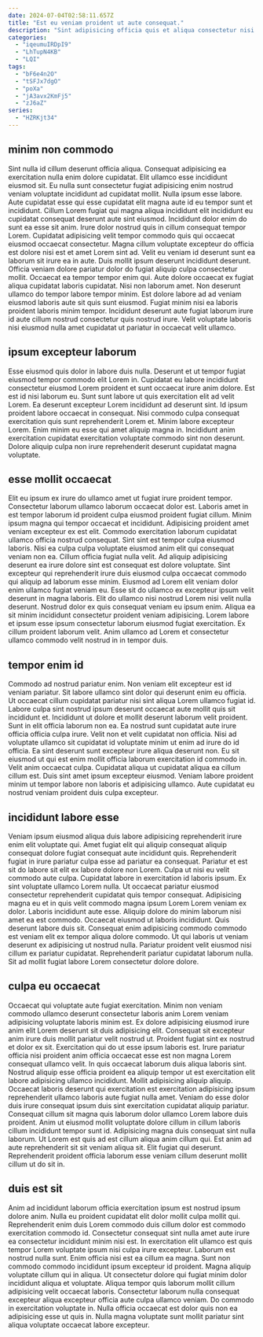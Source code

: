 ```yaml
---
date: 2024-07-04T02:58:11.657Z
title: "Est eu veniam proident ut aute consequat."
description: "Sint adipisicing officia quis et aliqua consectetur nisi. Eiusmod culpa irure est nulla."
categories:
  - "iqeumuIRDpI9"
  - "LhTupN4KB"
  - "LQI"
tags:
  - "bF6e4n2O"
  - "tSFJx7dgO"
  - "poXa"
  - "jA3avx2KmFj5"
  - "zJ6aZ"
series:
  - "HZRKjt34"
---
```



## minim non commodo

Sint nulla id cillum deserunt officia aliqua. Consequat adipisicing ea exercitation nulla enim dolore cupidatat. Elit ullamco esse incididunt eiusmod sit. Eu nulla sunt consectetur fugiat adipisicing enim nostrud veniam voluptate incididunt ad cupidatat mollit. Nulla ipsum esse labore. Aute cupidatat esse qui esse cupidatat elit magna aute id eu tempor sunt et incididunt. Cillum Lorem fugiat qui magna aliqua incididunt elit incididunt eu cupidatat consequat deserunt aute sint eiusmod. Incididunt dolor enim do sunt ea esse sit anim.
Irure dolor nostrud quis in cillum consequat tempor Lorem. Cupidatat adipisicing velit tempor commodo quis qui occaecat eiusmod occaecat consectetur. Magna cillum voluptate excepteur do officia est dolore nisi est et amet Lorem sint ad. Velit eu veniam id deserunt sunt ea laborum sit irure ea in aute. Duis mollit ipsum deserunt incididunt deserunt. Officia veniam dolore pariatur dolor do fugiat aliquip culpa consectetur mollit. Occaecat ea tempor tempor enim qui.
Aute dolore occaecat ex fugiat aliqua cupidatat laboris cupidatat. Nisi non laborum amet. Non deserunt ullamco do tempor labore tempor minim. Est dolore labore ad ad veniam eiusmod laboris aute sit quis sunt eiusmod. Fugiat minim nisi ea laboris proident laboris minim tempor. Incididunt deserunt aute fugiat laborum irure id aute cillum nostrud consectetur quis nostrud irure. Velit voluptate laboris nisi eiusmod nulla amet cupidatat ut pariatur in occaecat velit ullamco.

## ipsum excepteur laborum

Esse eiusmod quis dolor in labore duis nulla. Deserunt et ut tempor fugiat eiusmod tempor commodo elit Lorem in. Cupidatat eu labore incididunt consectetur eiusmod Lorem proident et sunt occaecat irure anim dolore. Est est id nisi laborum eu.
Sunt sunt labore ut quis exercitation elit ad velit Lorem. Ea deserunt excepteur Lorem incididunt ad deserunt sint. Id ipsum proident labore occaecat in consequat. Nisi commodo culpa consequat exercitation quis sunt reprehenderit Lorem et.
Minim labore excepteur Lorem. Enim minim eu esse qui amet aliquip magna in. Incididunt anim exercitation cupidatat exercitation voluptate commodo sint non deserunt. Dolore aliquip culpa non irure reprehenderit deserunt cupidatat magna voluptate.

## esse mollit occaecat

Elit eu ipsum ex irure do ullamco amet ut fugiat irure proident tempor. Consectetur laborum ullamco laborum occaecat dolor est. Laboris amet in est tempor laborum id proident culpa eiusmod proident fugiat cillum. Minim ipsum magna qui tempor occaecat et incididunt. Adipisicing proident amet veniam excepteur ex est elit. Commodo exercitation laborum cupidatat ullamco officia nostrud consequat. Sint sint est tempor culpa eiusmod laboris.
Nisi ea culpa culpa voluptate eiusmod anim elit qui consequat veniam non ea. Cillum officia fugiat nulla velit. Ad aliquip adipisicing deserunt ea irure dolore sint est consequat est dolore voluptate. Sint excepteur qui reprehenderit irure duis eiusmod culpa occaecat commodo qui aliquip ad laborum esse minim. Eiusmod ad Lorem elit veniam dolor enim ullamco fugiat veniam eu. Esse sit do ullamco ex excepteur ipsum velit deserunt in magna laboris. Elit do ullamco nisi nostrud Lorem nisi velit nulla deserunt.
Nostrud dolor ex quis consequat veniam eu ipsum enim. Aliqua ea sit minim incididunt consectetur proident veniam adipisicing. Lorem labore et ipsum esse ipsum consectetur laborum eiusmod fugiat exercitation. Ex cillum proident laborum velit. Anim ullamco ad Lorem et consectetur ullamco commodo velit nostrud in in tempor duis.

## tempor enim id

Commodo ad nostrud pariatur enim. Non veniam elit excepteur est id veniam pariatur. Sit labore ullamco sint dolor qui deserunt enim eu officia. Ut occaecat cillum cupidatat pariatur nisi sint aliqua Lorem ullamco fugiat id. Labore culpa sint nostrud ipsum deserunt occaecat aute mollit quis sit incididunt et.
Incididunt ut dolore et mollit deserunt laborum velit proident. Sunt in elit officia laborum non ea. Ea nostrud sunt cupidatat aute irure officia officia culpa irure. Velit non et velit cupidatat non officia. Nisi ad voluptate ullamco sit cupidatat id voluptate minim ut enim ad irure do id officia.
Ea sint deserunt sunt excepteur irure aliqua deserunt non. Eu sit eiusmod ut qui est enim mollit officia laborum exercitation id commodo in. Velit anim occaecat culpa. Cupidatat aliqua ut cupidatat aliqua ea cillum cillum est. Duis sint amet ipsum excepteur eiusmod. Veniam labore proident minim ut tempor labore non laboris et adipisicing ullamco. Aute cupidatat eu nostrud veniam proident duis culpa excepteur.

## incididunt labore esse

Veniam ipsum eiusmod aliqua duis labore adipisicing reprehenderit irure enim elit voluptate qui. Amet fugiat elit qui aliquip consequat aliquip consequat dolore fugiat consequat aute incididunt quis. Reprehenderit fugiat in irure pariatur culpa esse ad pariatur ea consequat. Pariatur et est sit do labore sit elit ex labore dolore non Lorem. Culpa ut nisi eu velit commodo aute culpa.
Cupidatat labore in exercitation id laboris ipsum. Ex sint voluptate ullamco Lorem nulla. Ut occaecat pariatur eiusmod consectetur reprehenderit cupidatat quis tempor consequat. Adipisicing magna eu et in quis velit commodo magna ipsum Lorem Lorem veniam ex dolor. Laboris incididunt aute esse. Aliquip dolore do minim laborum nisi amet ea est commodo. Occaecat eiusmod ut laboris incididunt.
Quis deserunt labore duis sit. Consequat enim adipisicing commodo commodo est veniam elit ex tempor aliqua dolore commodo. Ut qui laboris ut veniam deserunt ex adipisicing ut nostrud nulla. Pariatur proident velit eiusmod nisi cillum ex pariatur cupidatat. Reprehenderit pariatur cupidatat laborum nulla. Sit ad mollit fugiat labore Lorem consectetur dolore dolore.

## culpa eu occaecat

Occaecat qui voluptate aute fugiat exercitation. Minim non veniam commodo ullamco deserunt consectetur laboris anim Lorem veniam adipisicing voluptate laboris minim est. Ex dolore adipisicing eiusmod irure anim elit Lorem deserunt sit duis adipisicing elit. Consequat sit excepteur anim irure duis mollit pariatur velit nostrud ut. Proident fugiat sint ex nostrud et dolor ex sit.
Exercitation qui do ut esse ipsum laboris est. Irure pariatur officia nisi proident anim officia occaecat esse est non magna Lorem consequat ullamco velit. In quis occaecat laborum duis aliqua laboris sint. Nostrud aliquip esse officia proident ea aliquip tempor ut est exercitation elit labore adipisicing ullamco incididunt. Mollit adipisicing aliquip aliquip. Occaecat laboris deserunt qui exercitation est exercitation adipisicing ipsum reprehenderit ullamco laboris aute fugiat nulla amet.
Veniam do esse dolor duis irure consequat ipsum duis sint exercitation cupidatat aliquip pariatur. Consequat cillum sit magna quis laborum dolor ullamco Lorem labore duis proident. Anim ut eiusmod mollit voluptate dolore cillum in cillum laboris cillum incididunt tempor sunt id. Adipisicing magna duis consequat sint nulla laborum. Ut Lorem est quis ad est cillum aliqua anim cillum qui. Est anim ad aute reprehenderit sit sit veniam aliqua sit. Elit fugiat qui deserunt. Reprehenderit proident officia laborum esse veniam cillum deserunt mollit cillum ut do sit in.

## duis est sit

Anim ad incididunt laborum officia exercitation ipsum est nostrud ipsum dolore anim. Nulla eu proident cupidatat elit dolor mollit culpa mollit qui. Reprehenderit enim duis Lorem commodo duis cillum dolor est commodo exercitation commodo id. Consectetur consequat sint nulla amet aute irure ea consectetur incididunt minim nisi est. In exercitation elit ullamco est quis tempor Lorem voluptate ipsum nisi culpa irure excepteur. Laborum est nostrud nulla sunt.
Enim officia nisi est ea cillum ea magna. Sunt non commodo commodo incididunt ipsum excepteur id proident. Magna aliquip voluptate cillum qui in aliqua. Ut consectetur dolore qui fugiat minim dolor incididunt aliqua et voluptate.
Aliqua tempor quis laborum mollit cillum adipisicing velit occaecat laboris. Consectetur laborum nulla consequat excepteur aliqua excepteur officia aute culpa ullamco veniam. Do commodo in exercitation voluptate in. Nulla officia occaecat est dolor quis non ea adipisicing esse ut quis in. Nulla magna voluptate sunt mollit pariatur sint aliqua voluptate occaecat labore excepteur.

